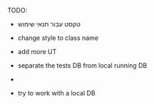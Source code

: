 TODO:

- טקסט עבור תנאי שימוש
- change style to class name
- add more UT

- separate the tests DB from local running DB
-
- try to work with a local DB
